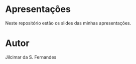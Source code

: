 # Apresentações

Neste repositório estão os slides das minhas apresentações.

# Autor

Jilcimar da S. Fernandes
